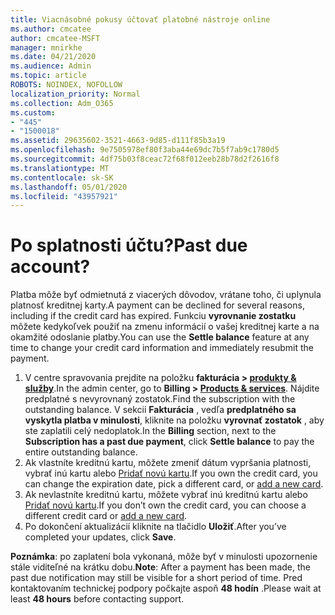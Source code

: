 ```yaml
---
title: Viacnásobné pokusy účtovať platobné nástroje online
ms.author: cmcatee
author: cmcatee-MSFT
manager: mnirkhe
ms.date: 04/21/2020
ms.audience: Admin
ms.topic: article
ROBOTS: NOINDEX, NOFOLLOW
localization_priority: Normal
ms.collection: Adm_O365
ms.custom:
- "445"
- "1500018"
ms.assetid: 29635602-3521-4663-9d85-d111f85b3a19
ms.openlocfilehash: 9e7505978ef80f3aba44e69dc7b5f7ab9c1780d5
ms.sourcegitcommit: 4df75b03f8ceac72f68f012eeb28b78d2f2616f8
ms.translationtype: MT
ms.contentlocale: sk-SK
ms.lasthandoff: 05/01/2020
ms.locfileid: "43957921"
---
```

# <a name="past-due-account"></a><span data-ttu-id="f109a-102">Po splatnosti účtu?</span><span class="sxs-lookup"><span data-stu-id="f109a-102">Past due account?</span></span>

<span data-ttu-id="f109a-103">Platba môže byť odmietnutá z viacerých dôvodov, vrátane toho, či uplynula platnosť kreditnej karty.</span><span class="sxs-lookup"><span data-stu-id="f109a-103">A payment can be declined for several reasons, including if the credit card has expired.</span></span> <span data-ttu-id="f109a-104">Funkciu **vyrovnanie zostatku** môžete kedykoľvek použiť na zmenu informácií o vašej kreditnej karte a na okamžité odoslanie platby.</span><span class="sxs-lookup"><span data-stu-id="f109a-104">You can use the **Settle balance** feature at any time to change your credit card information and immediately resubmit the payment.</span></span>

1. <span data-ttu-id="f109a-105">V centre spravovania prejdite na položku **fakturácia > [produkty & služby](https://go.microsoft.com/fwlink/p/?linkid=842054)**.</span><span class="sxs-lookup"><span data-stu-id="f109a-105">In the admin center, go to **Billing > [Products & services](https://go.microsoft.com/fwlink/p/?linkid=842054)**.</span></span>
<span data-ttu-id="f109a-106">Nájdite predplatné s nevyrovnaný zostatok.</span><span class="sxs-lookup"><span data-stu-id="f109a-106">Find the subscription with the outstanding balance.</span></span> <span data-ttu-id="f109a-107">V sekcii **Fakturácia** , vedľa **predplatného sa vyskytla platba v minulosti**, kliknite na položku **vyrovnať zostatok** , aby ste zaplatili celý nedoplatok.</span><span class="sxs-lookup"><span data-stu-id="f109a-107">In the **Billing** section, next to the **Subscription has a past due payment**, click **Settle balance** to pay the entire outstanding balance.</span></span>
2. <span data-ttu-id="f109a-108">Ak vlastníte kreditnú kartu, môžete zmeniť dátum vypršania platnosti, vybrať inú kartu alebo [Pridať novú kartu](https://docs.microsoft.com/microsoft-365/commerce/billing-and-payments/add-update-or-remove-credit-card-or-bank-account?view=o365-worldwide).</span><span class="sxs-lookup"><span data-stu-id="f109a-108">If you own the credit card, you can change the expiration date, pick a different card, or [add a new card](https://docs.microsoft.com/microsoft-365/commerce/billing-and-payments/add-update-or-remove-credit-card-or-bank-account?view=o365-worldwide).</span></span>
3. <span data-ttu-id="f109a-109">Ak nevlastníte kreditnú kartu, môžete vybrať inú kreditnú kartu alebo [Pridať novú kartu](https://docs.microsoft.com/microsoft-365/commerce/billing-and-payments/add-update-or-remove-credit-card-or-bank-account?view=o365-worldwide).</span><span class="sxs-lookup"><span data-stu-id="f109a-109">If you don’t own the credit card, you can choose a different credit card or [add a new card](https://docs.microsoft.com/microsoft-365/commerce/billing-and-payments/add-update-or-remove-credit-card-or-bank-account?view=o365-worldwide).</span></span>
4. <span data-ttu-id="f109a-110">Po dokončení aktualizácií kliknite na tlačidlo **Uložiť**.</span><span class="sxs-lookup"><span data-stu-id="f109a-110">After you’ve completed your updates, click **Save**.</span></span>

<span data-ttu-id="f109a-111">**Poznámka**: po zaplatení bola vykonaná, môže byť v minulosti upozornenie stále viditeľné na krátku dobu.</span><span class="sxs-lookup"><span data-stu-id="f109a-111">**Note**: After a payment has been made, the past due notification may still be visible for a short period of time.</span></span> <span data-ttu-id="f109a-112">Pred kontaktovaním technickej podpory počkajte aspoň **48 hodín** .</span><span class="sxs-lookup"><span data-stu-id="f109a-112">Please wait at least **48 hours** before contacting support.</span></span>
